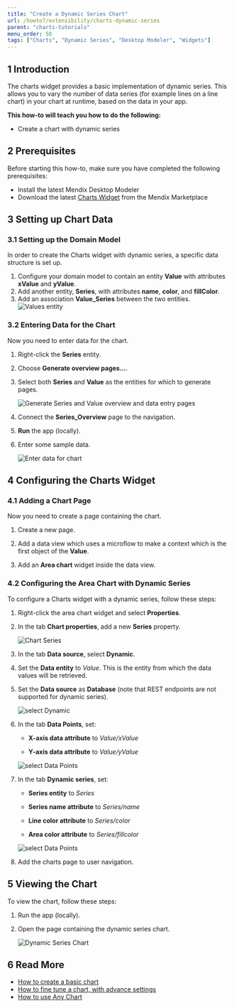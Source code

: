 ```yaml
---
title: "Create a Dynamic Series Chart"
url: /howto7/extensibility/charts-dynamic-series
parent: "charts-tutorials"
menu_order: 50
tags: ["Charts", "Dynamic Series", "Desktop Modeler", "Widgets"]
---
```


## 1 Introduction

The charts widget provides a basic implementation of dynamic series. This allows you to vary the number of data series (for example lines on a line chart) in your chart at runtime, based on the data in your app.

**This how-to will teach you how to do the following:**

* Create a chart with dynamic series

## 2 Prerequisites

Before starting this how-to, make sure you have completed the following prerequisites:

* Install the latest Mendix Desktop Modeler
* Download the latest [Charts Widget](/appstore/widgets/charts) from the Mendix Marketplace

## 3 Setting up Chart Data

### 3.1 Setting up the Domain Model

In order to create the Charts widget with dynamic series, a specific data structure is set up.

1. Configure your domain model to contain an entity **Value** with attributes **xValue** and **yValue**.
1. Add another entity, **Series**, with attributes **name**, **color**, and **fillColor**.
1. Add an association **Value_Series** between the two entities.
    ![Values entity](/attachments/howto7/extensibility/charts-tutorials/charts-dynamic-series/charts-dynamic-series-model.png)

### 3.2 Entering Data for the Chart

Now you need to enter data for the chart.

1. Right-click the **Series** entity.

2. Choose **Generate overview pages...**.

3. Select both **Series** and **Value** as the entities for which to generate pages.

    ![Generate Series and Value overview and data entry pages](/attachments/howto7/extensibility/charts-tutorials/charts-dynamic-series/charts-dynamic-series-generate-pages.png)

4. Connect the **Series_Overview** page to the navigation.

5. **Run** the app (locally).

6. Enter some sample data.

    ![Enter data for chart](/attachments/howto7/extensibility/charts-tutorials/charts-dynamic-series/charts-dynamic-series-data-entry.png)

## 4 Configuring the Charts Widget

### 4.1 Adding a Chart Page

Now you need to create a page containing the chart.

1. Create a new page.

2. Add a data view which uses a microflow to make a context which is the first object of the **Value**.

3. Add an **Area chart** widget inside the data view.

### 4.2 Configuring the Area Chart with Dynamic Series

To configure a Charts widget with a dynamic series, follow these steps:

1. Right-click the area chart widget and select **Properties**.

1. In the tab **Chart properties**, add a new **Series** property.

    ![Chart Series](/attachments/howto7/extensibility/charts-tutorials/charts-dynamic-series/charts-series.png)

1. In the tab **Data source**, select **Dynamic**.
    
1. Set the **Data entity** to *Value*. This is the entity from which the data values will be retrieved.

1. Set the **Data source** as **Database** (note that REST endpoints are not supported for dynamic series).

    ![select Dynamic](/attachments/howto7/extensibility/charts-tutorials/charts-dynamic-series/charts-dynamic-series-select.png)

1. In the tab **Data Points**, set:

    * **X-axis data attribute** to *Value/xValue*

    * **Y-axis data attribute** to *Value/yValue*

    ![select Data Points](/attachments/howto7/extensibility/charts-tutorials/charts-dynamic-series/charts-dynamic-series-data-points.png)


1. In the tab **Dynamic series**, set: 

    * **Series entity** to *Series*

    * **Series name attribute** to *Series/name*
    
    * **Line color attribute** to *Series/color*

    * **Area color attribute** to *Series/fillcolor*

    ![select Data Points](/attachments/howto7/extensibility/charts-tutorials/charts-dynamic-series/charts-dynamic-series-attributes.png)

1. Add the charts page to user navigation.

## 5 Viewing the Chart

To view the chart, follow these steps:

1. Run the app (locally).

1. Open the page containing the dynamic series chart.

    ![Dynamic Series Chart](/attachments/howto7/extensibility/charts-tutorials/charts-dynamic-series/charts-dynamic-series-chart.png)

## 6 Read More

* [How to create a basic chart](charts-basic-create)
* [How to fine tune a chart, with advance settings](charts-advanced-tuning)
* [How to use Any Chart](charts-any-usage)
